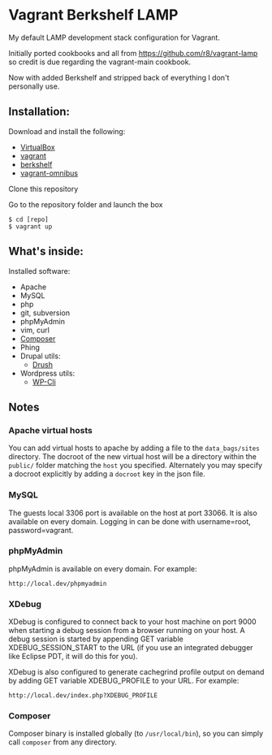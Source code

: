 Vagrant Berkshelf LAMP
============

My default LAMP development stack configuration for Vagrant.

Initially ported cookbooks and all from https://github.com/r8/vagrant-lamp so credit is due regarding the vagrant-main cookbook.  

Now with added Berkshelf and stripped back of everything I don't personally use.

Installation:
-------------

Download and install the following:

* [VirtualBox](http://www.virtualbox.org/)
* [vagrant](http://vagrantup.com/)
* [berkshelf](http://berkshelf.com/)
* [vagrant-omnibus](https://github.com/schisamo/vagrant-omnibus)

Clone this repository

Go to the repository folder and launch the box

    $ cd [repo]
    $ vagrant up

What's inside:
--------------

Installed software:

* Apache
* MySQL
* php
* git, subversion
* phpMyAdmin
* vim, curl
* [Composer](http://getcomposer.org/)
* Phing
* Drupal utils:
    * [Drush](http://drupal.org/project/drush)
* Wordpress utils:
    * [WP-Cli](http://wp-cli.org/)

Notes
-----

### Apache virtual hosts

You can add virtual hosts to apache by adding a file to the `data_bags/sites`
directory. The docroot of the new virtual host will be a directory within the
`public/` folder matching the `host` you specified. Alternately you may specify
a docroot explicitly by adding a `docroot` key in the json file.

### MySQL

The guests local 3306 port is available on the host at port 33066. It is also available on every domain. Logging in can be done with username=root, password=vagrant.

### phpMyAdmin

phpMyAdmin is available on every domain. For example:

    http://local.dev/phpmyadmin

### XDebug

XDebug is configured to connect back to your host machine on port 9000 when 
starting a debug session from a browser running on your host. A debug session is 
started by appending GET variable XDEBUG_SESSION_START to the URL (if you use an 
integrated debugger like Eclipse PDT, it will do this for you).

XDebug is also configured to generate cachegrind profile output on demand by 
adding GET variable XDEBUG_PROFILE to your URL. For example:

    http://local.dev/index.php?XDEBUG_PROFILE

### Composer

Composer binary is installed globally (to `/usr/local/bin`), so you can simply call `composer` from any directory.

